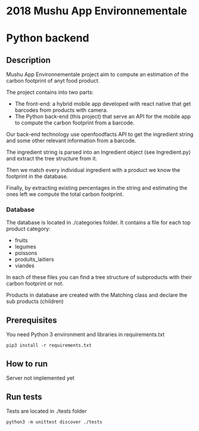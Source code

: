 # 2018 Mushu App Environnementale
# Python backend

## Description 

Mushu App Environnementale project aim to compute an estimation of the carbon footprint of anyt food product.

The project contains into two parts:
- The front-end: a hybrid mobile app developed with react native that get barcodes from products with camera.
- The Python back-end (this project) that serve an API for the mobile app to compute the carbon footprint from a barcode.

Our back-end technology use openfoodfacts API to get the ingredient string and some other relevant information from a barcode.

The ingredient string is parsed into an Ingredient object (see Ingredient.py) and extract the tree structure from it.

Then we match every individual ingredient with a product we know the footprint in the database.

Finally, by extracting existing percentages in the string and estimating the ones left we compute the total carbon footprint.

### Database

The database is located in ./categories folder. It contains a file for each top product category:
- fruits
- legumes
- poissons
- produits_laitiers
- viandes

In each of these files you can find a tree structure of subproducts with their carbon footprint or not.

Products in database are created with the Matching class and declare the sub products (children)


## Prerequisites

You need Python 3 environment and libraries in requirements.txt

```
pip3 install -r requirements.txt
```

## How to run

Server not implemented yet

## Run tests

Tests are located in ./tests folder
```
python3 -m unittest discover ./tests
```
